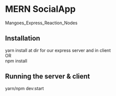 # MERN SocialApp
Mangoes_Express_Reaction_Nodes </br>
<h2> Installation </h2>
yarn install at dir for our express server and in client </br>
OR </br>
npm install </br>
<h2> Running the server & client </h2>
yarn/npm dev:start
</br></br></br>